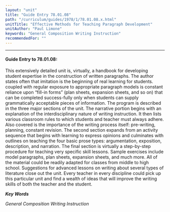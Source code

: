 ```yaml
---
layout: "unit"
title: "Guide Entry 78.01.08"
path: "/curriculum/guides/1978/1/78.01.08.x.html"
unitTitle: "Effective Methods for Teaching Paragraph Development"
unitAuthor: "Paul Limone"
keywords: "General Composition Writing Instruction"
recommendedFor: ""
---
```

<body>
<hr/>
 <h4>
  Guide Entry to 78.01.08:
 </h4>
 This extensively detailed unit is, virtually, a handbook for developing student expertise in the construction of written paragraphs. The author states often that imitation is the beginning of real learning for students. coupled with regular exposure to appropriate paragraph models is constant reliance upon “fill-in forms” (plan sheets, expansion sheets, and so on) that can be completed success-fully only when students can supply grammatically acceptable pieces of information. The program is described in the three major sections of the unit. The narrative portion begins with an explanation of the interdisciplinary nature of writing instruction. It then lists various classroom rules to which students and teacher must always adhere. Also covered is the importance of the writing process itself: pre-writing, planning, constant revision. The second section expands from an activity sequence that begins with learning to express opinions and culminates with outlines on teaching the four basic prose types: argumentation, exposition, description, and narration. The final section is virtually a step-by-step procedure for teaching very specific skill lessons. Sample exercises include model paragraphs, plan sheets, expansion sheets, and much more. All of the material could be readily adapted for classes from middle to high school. Suggestions for advanced lessons on writing about several types of literature close out the unit. Every teacher in every discipline could pick up this particular unit and find a wealth of ideas that will improve the writing skills of both the teacher and the student.
 <p>
  <b>
   <i>
    Key Words
   </i>
  </b>
  <br/>
 </p>
 <p>
  <i>
   General Composition Writing Instruction
  </i>
 </p>

</body>